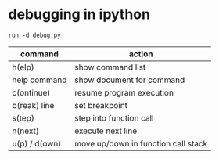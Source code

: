 # debugging in ipython

~~~
run -d debug.py
~~~

| command | action |
|---------|--------|
| h(elp) | show command list |
| help command | show document for command |
| c(ontinue) | resume program execution |
| b(reak) line | set breakpoint |
| s(tep) | step into function call |
| n(next)| execute next line |
| u(p) / d(own) | move up/down in function call stack |
